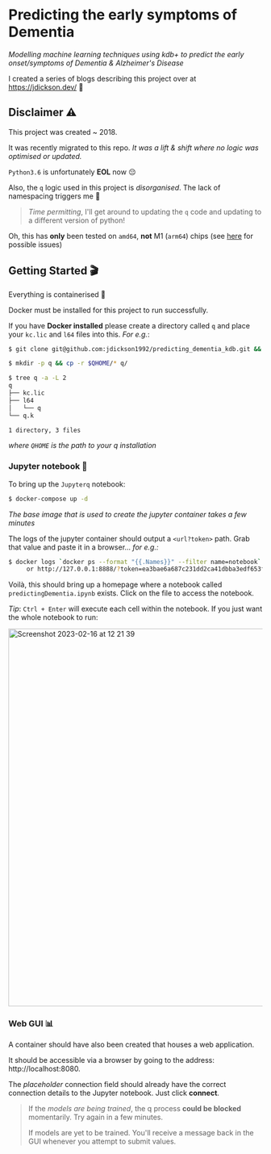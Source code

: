 # Predicting the early symptoms of Dementia

*Modelling machine learning techniques using kdb+ to predict the early onset/symptoms of Dementia &amp; Alzheimer's Disease*

I created a series of blogs describing this project over at https://jdickson.dev/ 📍

## Disclaimer ⚠️

This project was created ~ 2018.

It was recently migrated to this repo. *It was a lift & shift where no logic was optimised or updated.*

`Python3.6` is unfortunately **EOL** now 😔

Also, the `q` logic used in this project is *disorganised*. The lack of namespacing triggers me 🤨

> *Time permitting*, I'll get around to updating the `q` code and updating to a different version of python!

Oh, this has **only** been tested on `amd64`, **not** M1 (`arm64`) chips (see [here](https://github.com/jupyter/docker-stacks/issues/1549) for possible issues)

## Getting Started 🎬

Everything is containerised 🐳

Docker must be installed for this project to run successfully. 

If you have **Docker installed** please create a directory called `q` and place your `kc.lic` and `l64` files into this. *For e.g.*:

```bash
$ git clone git@github.com:jdickson1992/predicting_dementia_kdb.git && cd predicting_dementia_kdb

$ mkdir -p q && cp -r $QHOME/* q/

$ tree q -a -L 2
q
├── kc.lic
├── l64
│   └── q
└── q.k

1 directory, 3 files
```

*where `QHOME` is the path to your q installation*

### Jupyter notebook 📓
To bring up the `Jupyterq` notebook:

```bash
$ docker-compose up -d
```

*The base image that is used to create the jupyter container takes a few minutes*

The logs of the jupyter container should output a `<url?token>` path. Grab that value and paste it in a browser... *for e.g.:*

```bash
$ docker logs `docker ps --format "{{.Names}}" --filter name=notebook` 2>&1 | grep '127.0' | tail -n 1
     or http://127.0.0.1:8888/?token=ea3bae6a687c231dd2ca41dbba3edf653f92392eebc7a512
```

Voilà, this should bring up a homepage where a notebook called `predictingDementia.ipynb` exists. Click on the file to access the notebook.

*Tip*: `Ctrl + Enter` will execute each cell within the notebook. If you just want the whole notebook to run:

<img width="749" alt="Screenshot 2023-02-16 at 12 21 39" src="https://user-images.githubusercontent.com/47530786/219366279-be601843-221d-43c4-91a4-cf4dc81564d3.png">


### Web GUI 📊

A container should have also been created that houses a web application.

It should be accessible via a browser by going to the address: http://localhost:8080.

The *placeholder* connection field should already have the correct connection details to the Jupyter notebook. Just click **connect**.

> If the *models are being trained*, the q process **could be blocked** momentarily. Try again in a few minutes.
>
> If models are yet to be trained. You'll receive a message back in the GUI whenever you attempt to submit values.

